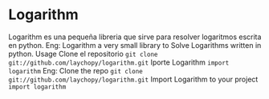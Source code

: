Logarithm
===============
Logarithm es una pequeña libreria que sirve para resolver logaritmos escrita en python.
Eng:
	Logarithm a very small library to Solve Logarithms written in python.
Usage
Clone el repositorio
`git clone git://github.com/laychopy/logarithm.git`
Iporte Logarithm
`import logarithm`
Eng:
	Clone the repo
`git clone git://github.com/laychopy/logarithm.git`
	Import Logarithm to your project
`import logarithm`
